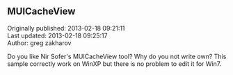 ## MUICacheView  
Originally published: 2013-02-18 09:21:11  
Last updated: 2013-02-18 09:25:17  
Author: greg zakharov  
  
Do you like Nir Sofer's MUICacheView tool? Why do you not write own? This sample correctly work on WinXP but there is no problem to edit it for Win7.